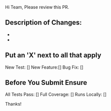 Hi Team, Please review this PR. 

## Description of Changes:
*
*

## Put an 'X' next to all that apply
New Test: []
New Feature:[]
Bug Fix: []

## Before You Submit Ensure
All Tests Pass: []
Full Coverage: []
Runs Locally: []

Thanks! 
